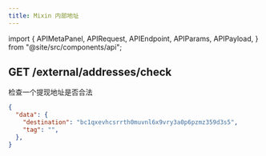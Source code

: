 ```yaml
---
title: Mixin 内部地址
---
```


import {
  APIMetaPanel,
  APIRequest,
  APIEndpoint,
  APIParams,
  APIPayload,
} from "@site/src/components/api";

## GET /external/addresses/check

检查一个提现地址是否合法

<APIEndpoint url="/external/addresses/check" />

<APIMetaPanel scopeNote="" />

<APIParams
  p-asset_id="资产的 uuid"
  p-asset_id-required={true}
  p-destination="资产的提现地址, 例如 btc: bc1qxevhcsrrth0muvnl6x9vry3a0p6pzmz359d3s5, eos: mixinwitheos"
  p-destination-required={true}
  p-tag="非必选，例如 eos 的备注 (memo)"
/>

<APIRequest title="Get Mixin Internal Address" isPublic url="/external/addresses/check" />

```json title="返回值"
{
  "data": {
    "destination": "bc1qxevhcsrrth0muvnl6x9vry3a0p6pzmz359d3s5",
    "tag": "",
  },
}
```

